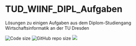 # TUD_WIINF_DIPL_Aufgaben
Lösungen zu einigen Aufgaben aus dem Diplom-Studiengang Wirtschaftsinformatik an der TU Dresden

![Code size](https://img.shields.io/github/languages/code-size/henrydatei/TUD_WIINF_DIPL_Aufgaben.svg)
![GitHub repo size](https://img.shields.io/github/repo-size/henrydatei/TUD_WIINF_DIPL_Aufgaben.svg)
[![](https://tokei.rs/b1/github/henrydatei/TUD_WIINF_DIPL_Aufgaben)](https://github.com/XAMPPRocky/tokei)
